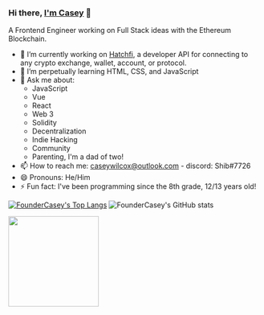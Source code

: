 ### Hi there, [I'm Casey](https://imcasey.com) 👋
A Frontend Engineer working on Full Stack ideas with the Ethereum Blockchain.

- 🥚 I’m currently working on [Hatchfi](https://hatchfi.co/), a developer API for connecting to any crypto exchange, wallet, account, or protocol.
- 🌱 I’m perpetually learning HTML, CSS, and JavaScript
- 💬 Ask me about:
  - JavaScript
  - Vue
  - React
  - Web 3
  - Solidity
  - Decentralization 
  - Indie Hacking
  - Community
  - Parenting, I'm a dad of two!
- 📫 How to reach me: caseywilcox@outlook.com - discord: Shib#7726
- 😄 Pronouns: He/Him
- ⚡ Fun fact: I've been programming since the 8th grade, 12/13 years old!

[![FounderCasey's Top Langs](https://github-readme-stats.vercel.app/api/top-langs/?username=foundercasey&layout=compact&&langs_count=10)](https://github.com/foundercasey/github-readme-stats) ![FounderCasey's GitHub stats](https://github-readme-stats.vercel.app/api?username=foundercasey&show_icons=true&theme=tokyonight&count_private=true)


<img height="180em" src="https://github-readme-streak-stats.herokuapp.com/?user=foundercasey&hide_border=true" />
